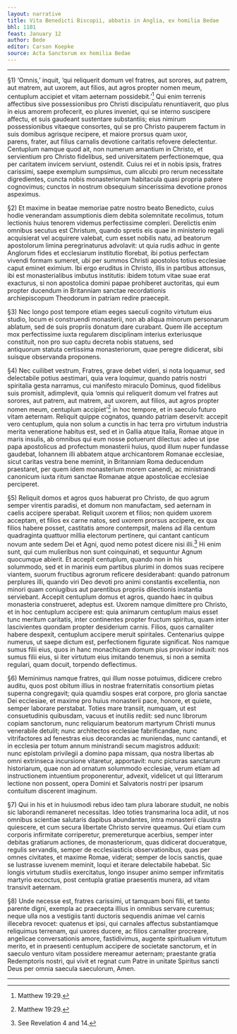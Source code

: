 ```yaml
---
layout: narrative
title: Vita Benedicti Biscopii, abbatis in Anglia, ex homilia Bedae
bhl: 1101
feast: January 12
author: Bede
editor: Carson Koepke
source: Acta Sanctorum ex homilia Bedae
---
```


---

§1) ‘Omnis,’ inquit, ‘qui reliquerit domum vel fratres, aut sorores, aut patrem, aut matrem, aut uxorem, aut filios, aut agros propter nomen meum, centuplum accipiet et vitam aeternam possidebit.’[^1] Qui enim terrenis affectibus sive possessionibus pro Christi discipulatu renuntiaverit, quo plus in eius amorem profecerit, eo plures inveniet, qui se interno suscipere affectu, et suis gaudeant sustentare substantiis; eius nimirum possessionibus vitaeque consortes, qui se pro Christo pauperem factum in suis domibus agrisque recipere, et maiore prorsus quam uxor, parens, frater, aut filius carnalis devotione caritatis refovere delectentur. Centuplum namque quod ait, non numerum amantium in Christo, et servientium pro Christo fidelibus, sed universitatem perfectionemque, qua per caritatem invicem serviunt, ostendit. Cuius rei et in nobis ipsis, fratres carissimi, saepe exemplum sumpsimus, cum alicubi pro rerum necessitate digredientes, cuncta nobis monasteriorum habitacula quasi propria patere cognovimus; cunctos in nostrum obsequium sincerissima devotione pronos aspeximus.

§2) Et maxime in beatae memoriae patre nostro beato Benedicto, cuius hodie venerandam assumptionis diem debita solemnitate recolimus, totum lectionis huius tenorem videmus perfectissime compleri. Derelictis enim omnibus secutus est Christum, quando spretis eis quae in ministerio regali acquisierat vel acquirere valebat, cum esset nobilis natu, ad beatorum apostolorum limina peregrinaturus advolavit: ut quia rudis adhuc in gente Anglorum fides et ecclesiarum institutio florebat, ibi potius perfectam vivendi formam sumeret, ubi per summos Christi apostolos totius ecclesiae caput eminet eximium. Ibi ergo eruditus in Christo, illis in partibus attonsus, ibi est monasterialibus imbutus institutis: ibidem totum vitae suae erat exacturus, si non apostolica domini papae prohiberet auctoritas, qui eum propter ducendum in Britanniam sanctae recordationis archiepiscopum Theodorum in patriam redire praecepit.

§3) Nec longo post tempore etiam eeges saeculi cognito virtutum eius studio, locum ei construendi monasterii, non ab aliqua minorum personarum ablatum, sed de suis propriis donatum dare curabant. Quem ille acceptum mox perfectissime iuxta regularem disciplinam interius exteriusque constituit, non pro suo captu decreta nobis statuens, sed antiquorum statuta certissima monasteriorum, quae peregre didicerat, sibi suisque observanda proponens.

§4) Nec cuilibet vestrum, Fratres, grave debet videri, si nota loquamur, sed delectabile potius aestimari, quia vera loquimur, quando patris nostri spiritalia gesta narramus, cui manifesto miraculo Dominus, quod fidelibus suis promisit, adimplevit, quia ‘omnis qui reliquerit domum vel fratres aut sorores, aut patrem, aut matrem, aut uxorem, aut filios, aut agros propter nomen meum, centuplum accipiet’[^2] in hoc tempore, et in saeculo futuro vitam aeternam. Reliquit quippe cognatos, quando patriam deservit: accepit vero centuplum, quia non solum a cunctis in hac terra pro virtutum industria merita veneratione habitus est, sed et in Gallia atque Italia, Romae atque in maris insulis, ab omnibus qui eum nosse potuerunt dilectus: adeo ut ipse papa apostolicus ad profectum monasterii huius, quod illum nuper fundasse gaudebat, Iohannem illi abbatem atque archicantorem Romanae ecclesiae, sicut caritas vestra bene meminit, in Britanniam Roma deducendum praestaret, per quem idem monasterium morem canendi, ac ministrandi canonicum iuxta ritum sanctae Romanae atque apostolicae ecclesiae perciperet.

§5) Reliquit domos et agros quos habuerat pro Christo, de quo agrum semper virentis paradisi, et domum non manufactam, sed aeternam in caelis accipere sperabat. Reliquit uxorem et filios; non quidem uxorem acceptam, et filios ex carne natos, sed uxorem prorsus accipere, ex qua filios habere posset, castitatis amore contempsit, malens ad illa centum quadraginta quattuor millia electorum pertinere, qui cantant canticum novum ante sedem Dei et Agni, quod nemo potest dicere nisi illi.[^3] Hi enim sunt, qui cum mulieribus non sunt coinquinati, et sequuntur Agnum quocumque abierit. Et accepit centuplum, quando non in his solummodo, sed et in marinis eum partibus plurimi in domos suas recipere viantem, suorum fructibus agrorum reficere desiderabant: quando patronum perplures illi, quando viri Deo devoti pro animi constantis excellentia, non minori quam coniugibus aut parentibus propriis dilectionis instantia serviebant. Accepit centuplum domus et agros, quando haec in quibus monasteria construeret, adeptus est. Uxorem namque dimittere pro Christo, et in hoc centuplum accipere est: quia animarum centuplum maius esset tunc meritum caritatis, inter continentes propter fructum spiritus, quam inter lascivientes quondam propter desiderium carnis. Filios, quos carnaliter habere despexit, centuplum accipere meruit spiritales. Centenarius quippe numerus, ut saepe dictum est, perfectionem figurate significat. Nos namque sumus filii eius, quos in hanc monachicam domum pius provisor induxit: nos sumus filii eius, si iter virtutum eius imitando tenemus, si non a semita regulari, quam docuit, torpendo deflectimus.

§6) Meminimus namque fratres, qui illum nosse potuimus, didicere crebro auditu, quos post obitum illius in nostrae fraternitatis consortium pietas superna congregavit; quia quamdiu sospes erat corpore, pro gloria sanctae Dei ecclesiae, et maxime pro huius monasterii pace, honore, et quiete, semper laborare perstabat. Toties mare transiit, numquam, ut est consuetudinis quibusdam, vacuus et inutilis rediit: sed nunc librorum copiam sanctorum, nunc reliquiarum beatorum martyrum Christi munus venerabile detulit; nunc architectos ecclesiae fabrificandae, nunc vitrifactores ad fenestras eius decorandas ac muniendas, nunc cantandi, et in ecclesia per totum annum ministrandi secum magistros adduxit: nunc epistolam privilegii a domino papa missam, qua nostra libertas ab omni extrinseca incursione vitaretur, apportavit: nunc picturas sanctarum historiarum, quae non ad ornatum solummodo ecclesiae, verum etiam ad instructionem intuentium proponerentur, advexit, videlicet ut qui litterarum lectione non possent, opera Domini et Salvatoris nostri per ipsarum contuitum discerent imaginum.

§7) Qui in his et in huiusmodi rebus ideo tam plura laborare studuit, ne nobis sic laborandi remaneret necessitas. Ideo toties transmarina loca adiit, ut nos omnibus scientiae salutaris dapibus abundantes, intra monasterii claustra quiescere, et cum secura libertate Christo servire queamus. Qui etiam cum corporis infirmitate corriperetur, premereturque acerbius, semper inter debitas gratiarum actiones, de monasteriorum, quas didicerat docueratque, regulis servandis, semper de ecclesiasticis observationibus, quas per omnes civitates, et maxime Romae, viderat; semper de locis sanctis, quae se lustrasse iuvenem meminit, loqui et iterare delectabile habebat. Sic longis virtutum studiis exercitatus, longo insuper animo semper infirmitatis martyrio excoctus, post centupla gratiae praesentis munera, ad vitam transivit aeternam.

§8) Unde necesse est, fratres carissimi, ut tamquam boni filii, et tanto parente digni, exempla ac praecepta illius in omnibus servare curemus; neque ulla nos a vestigiis tanti ductoris sequendis animae vel carnis illecebra revocet: quatenus et ipsi, qui carnales affectus substantiamque reliquimus terrenam, qui uxores ducere, ac filios carnaliter procreare, angelicae conversationis amore, fastidivimus, augente spiritualium virtutum merito, et in praesenti centuplum accipere de societate sanctorum, et in saeculo venturo vitam possidere mereamur aeternam; praestante gratia Redemptoris nostri, qui vivit et regnat cum Patre in unitate Spiritus sancti Deus per omnia saecula saeculorum, Amen.

---

[^1]: Matthew 19:29.
[^2]: Matthew 19:29.
[^3]: See Revelation 4 and 14.
